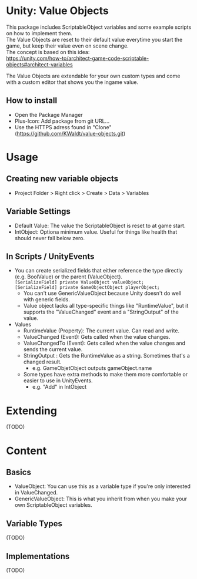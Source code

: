 # Unity: Value Objects
This package includes ScriptableObject variables and some example scripts on how to implement them.  
The Value Objects are reset to their default value everytime you start the game, but keep their value even on scene change.  
The concept is based on this idea:  
https://unity.com/how-to/architect-game-code-scriptable-objects#architect-variables

The Value Objects are extendable for your own custom types and come with a custom editor that shows you the ingame value.

## How to install
* Open the Package Manager
* Plus-Icon: Add package from git URL...
* Use the HTTPS adress found in "Clone" (https://github.com/KWaldt/value-objects.git)

# Usage

## Creating new variable objects
* Project Folder > Right click > Create > Data > Variables

## Variable Settings
* Default Value: The value the ScriptableObject is reset to at game start.
* IntObject: Optiona minimum value. Useful for things like health that should never fall below zero.

## In Scripts / UnityEvents
* You can create serialized fields that either reference the type directly (e.g. BoolValue) or the parent (ValueObject).  
  ```[SerializeField] private ValueObject valueObject;```  
  ```[SerializeField] private GameObjectObject playerObject;```
  * You can't use GenericValueObject because Unity doesn't do well with generic fields.
  * Value object lacks all type-specific things like "RuntimeValue", but it supports the "ValueChanged" event and a "StringOutput" of the value.  
* Values
  * RuntimeValue (Property): The current value. Can read and write.
  * ValueChanged (Event): Gets called when the value changes.
  * ValueChangedTo (Event): Gets called when the value changes and sends the current value.
  * StringOutput : Gets the RuntimeValue as a string. Sometimes that's a changed result.
    * e.g. GameObjetObject outputs gameObject.name
  * Some types have extra methods to make them more comfortable or easier to use in UnityEvents. 
    * e.g. "Add" in IntObject
    
# Extending
(TODO)

# Content
## Basics
* ValueObject: You can use this as a variable type if you're only interested in ValueChanged.
* GenericValueObject: This is what you inherit from when you make your own ScriptableObject variables.

## Variable Types
(TODO)

## Implementations
(TODO)
